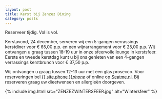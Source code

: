 ```yaml
---
layout: post
title: Kerst bij Zenzez Dining
category: posts
---
```


Reserveer tijdig. Vol is vol.

Kerstavond, 24 december, serveren wij een 5-gangen verrassings kerstdiner voor € 65,00 p.p. en een wijnarrangement voor € 25,00 p.p. Wij ontvangen u graag tussen 18-19 uur in onze sfeervolle lounge in kerstsfeer.
Eerste en tweede kerstdag kunt u bij ons genieten van een 4-gangen verrassings kerstbrunch voor € 37,50 p.p.

Wij ontvangen u graag tussen 12-13 uur met een glas prosecco.
Voor reserveringen bel <a href="tel:{{ site:phone }}">{{ site.phone }}</a><a href="tel:{{ site:phone }}"><i class="w3-margin-left material-icons">phone</i></a> of online op <a  href="{{ site.baseurl }}/Reserveren/index.html" target="_ blank">Seatme.nl</a>.
Bij reserveren graag uw dieetwensen en allergieën doorgeven.

{% include img.html src="ZENZEZWINTERSFEER.jpg" alt="Wintersfeer" %}